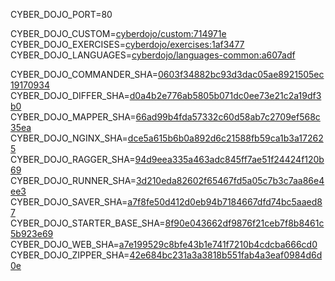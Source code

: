 
CYBER_DOJO_PORT=80<br/>

CYBER_DOJO_CUSTOM=[cyberdojo/custom:714971e](https://github.com/cyber-dojo/custom/commit/714971eb44f2add20de2397bfb5279c306dbdea9)<br/>
CYBER_DOJO_EXERCISES=[cyberdojo/exercises:1af3477](https://github.com/cyber-dojo/exercises/commit/1af3477696fc6459d963a204139a415347aa1138)<br/>
CYBER_DOJO_LANGUAGES=[cyberdojo/languages-common:a607adf](https://github.com/cyber-dojo/languages/commit/a607adfbc1f6a5fa46b1b8e59f74b37699c48500)<br/>

CYBER_DOJO_COMMANDER_SHA=[0603f34882bc93d3dac05ae8921505ec19170934](https://github.com/cyber-dojo/commander/commit/0603f34882bc93d3dac05ae8921505ec19170934)<br/>
CYBER_DOJO_DIFFER_SHA=[d0a4b2e776ab5805b071dc0ee73e21c2a19df3b0](https://github.com/cyber-dojo/differ/commit/d0a4b2e776ab5805b071dc0ee73e21c2a19df3b0)<br/>
CYBER_DOJO_MAPPER_SHA=[66ad99b4fda57332c60d58ab7c2709ef568c35ea](https://github.com/cyber-dojo/mapper/commit/66ad99b4fda57332c60d58ab7c2709ef568c35ea)<br/>
CYBER_DOJO_NGINX_SHA=[dce5a615b6b0a892d6c21588fb59ca1b3a172625](https://github.com/cyber-dojo/nginx/commit/dce5a615b6b0a892d6c21588fb59ca1b3a172625)<br/>
CYBER_DOJO_RAGGER_SHA=[94d9eea335a463adc845ff7ae51f24424f120b69](https://github.com/cyber-dojo/ragger/commit/94d9eea335a463adc845ff7ae51f24424f120b69)<br/>
CYBER_DOJO_RUNNER_SHA=[3d210eda82602f65467fd5a05c7b3c7aa86e4ee3](https://github.com/cyber-dojo/runner/commit/3d210eda82602f65467fd5a05c7b3c7aa86e4ee3)<br/>
CYBER_DOJO_SAVER_SHA=[a7f8fe50d412d0eb94b7184667dfd74bc5aaed87](https://github.com/cyber-dojo/saver/commit/a7f8fe50d412d0eb94b7184667dfd74bc5aaed87)<br/>
CYBER_DOJO_STARTER_BASE_SHA=[8f90e043662df9876f21ceb7f8b8461c5b923e69](https://github.com/cyber-dojo/starter-base/commit/8f90e043662df9876f21ceb7f8b8461c5b923e69)<br/>
CYBER_DOJO_WEB_SHA=[a7e199529c8bfe43b1e741f7210b4cdcba666cd0](https://github.com/cyber-dojo/web/commit/a7e199529c8bfe43b1e741f7210b4cdcba666cd0)<br/>
CYBER_DOJO_ZIPPER_SHA=[42e684bc231a3a3818b551fab4a3eaf0984d6d0e](https://github.com/cyber-dojo/zipper/commit/42e684bc231a3a3818b551fab4a3eaf0984d6d0e)<br/>
